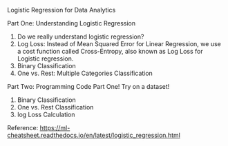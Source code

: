 Logistic Regression for Data Analytics

Part One: Understanding Logistic Regression

1. Do we really understand logistic regression? 
2. Log Loss: Instead of Mean Squared Error for Linear Regression, we use a cost function called Cross-Entropy, also known as Log Loss for Logistic regression. 
3. Binary Classification
4. One vs. Rest: Multiple Categories Classification

Part Two: Programming
Code Part One! Try on a dataset! 

1. Binary Classification
2. One vs. Rest Classification
3. log Loss Calculation

Reference:
https://ml-cheatsheet.readthedocs.io/en/latest/logistic_regression.html

